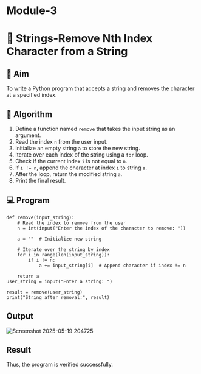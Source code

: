 # Module-3
# 🧹 Strings-Remove Nth Index Character from a String

## 🎯 Aim
To write a Python program that accepts a string and removes the character at a specified index.

## 🧠 Algorithm
1. Define a function named `remove` that takes the input string as an argument.
2. Read the index `n` from the user input.
3. Initialize an empty string `a` to store the new string.
4. Iterate over each index of the string using a `for` loop.
5. Check if the current index `i` is not equal to `n`.
6. If `i != n`, append the character at index `i` to string `a`.
7. After the loop, return the modified string `a`.
8. Print the final result.

## 💻 Program
    def remove(input_string):
        # Read the index to remove from the user
        n = int(input("Enter the index of the character to remove: "))
        
        a = ""  # Initialize new string
        
        # Iterate over the string by index
        for i in range(len(input_string)):
            if i != n:
                a += input_string[i]  # Append character if index != n
        
        return a
    user_string = input("Enter a string: ")
    
    result = remove(user_string)
    print("String after removal:", result)

## Output
![Screenshot 2025-05-19 204725](https://github.com/user-attachments/assets/6b952c37-fddd-4871-a0ad-15168587516e)

## Result
Thus, the program is verified successfully.
